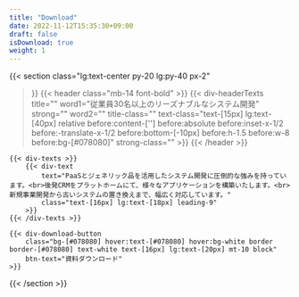 ```yaml
---
title: "Download"
date: 2022-11-12T15:35:30+09:00
draft: false
isDownload: true
weight: 1
---
```


{{< section
    class="lg:text-center py-20 lg:py-40 px-2"
>}}
    {{< header
        class="mb-14 font-bold"
    >}}
        {{< div-headerTexts
            title=""
            word1="従業員30名以上のリーズナブルなシステム開発"
            strong=""
            word2=""
            title-class=""
            text-class="text-[15px] lg:text-[40px] relative before:content-[''] before:absolute before:inset-x-1/2 before:-translate-x-1/2 before:bottom-[-10px] before:h-1.5 before:w-8 before:bg-[#078080]"
            strong-class=""
        >}}
    {{< /header >}}

    {{< div-texts >}}
        {{< div-text
            text="PaaSとジェネリック品を活用したシステム開発に圧倒的な強みを持っています。<br>後発CRMをプラットホームにて、様々なアプリケーションを構築いたします。<br>新規事業開発から古いシステムの置き換えまで、幅広く対応しています。"
            class="text-[16px] lg:text-[18px] leading-9"
        >}} 
    {{< /div-texts >}}

    {{< div-download-button
        class="bg-[#078080] hover:text-[#078080] hover:bg-white border border-[#078080] text-white text-[16px] lg:text-[20px] mt-10 block" 
        btn-text="資料ダウンロード"
    >}}
{{< /section >}}


